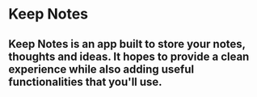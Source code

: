 # Keep Notes
## Keep Notes is an app built to store your notes, thoughts and ideas. It hopes to provide a clean experience while also adding useful functionalities that you'll use.
